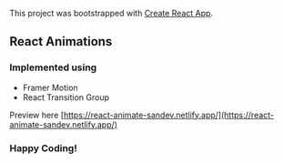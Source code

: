 This project was bootstrapped with [Create React App](https://github.com/facebookincubator/create-react-app).

## React Animations

### Implemented using

- Framer Motion
- React Transition Group

Preview here [https://react-animate-sandev.netlify.app/](https://react-animate-sandev.netlify.app/)

### Happy Coding!
